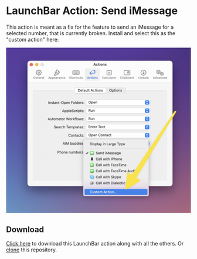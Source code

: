 # LaunchBar Action: Send iMessage

This action is meant as a fix for the feature to send an iMessage for a selected number, that is currently broken. Install and select this as the "custom action" here:

<img src="01.jpg" width="676"/>

## Download
[Click here](https://github.com/Ptujec/LaunchBar/archive/refs/heads/master.zip) to download this LaunchBar action along with all the others. Or [clone](https://docs.github.com/en/repositories/creating-and-managing-repositories/cloning-a-repository) this repository.